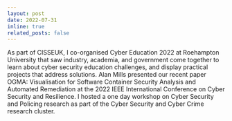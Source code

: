 ```yaml
---
layout: post
date: 2022-07-31
inline: true
related_posts: false
---
```


As part of CISSEUK, I co-organised Cyber Education 2022 at Roehampton University that saw industry, academia, and government come together to learn about cyber security education challenges, and display practical projects that address solutions. Alan Mills presented our recent paper OGMA: Visualisation for Software Container Security Analysis and Automated Remediation at the 2022 IEEE International Conference on Cyber Security and Resilience. I hosted a one day workshop on Cyber Security and Policing research as part of the Cyber Security and Cyber Crime research cluster.